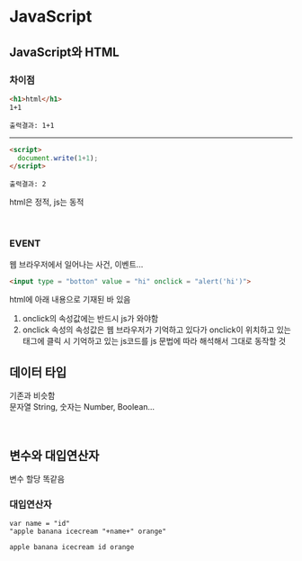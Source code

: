 # JavaScript

## JavaScript와 HTML
### 차이점
```html
<h1>html</h1>
1+1
```
```
출력결과: 1+1
```
___

```html
<script>
  document.write(1+1);
</script>
```
```
출력결과: 2
```
html은 정적, js는 동적

<br>

### EVENT 
웹 브라우저에서 일어나는 사건, 이벤트...
```html
<input type = "botton" value = "hi" onclick = "alert('hi')">
```
html에 아래 내용으로 기재된 바 있음
1.  onclick의 속성값에는 반드시 js가 와야함
2. onclick 속성의 속성값은 웹 브라우저가 기억하고 있다가 onclick이 위치하고 있는 태그에 클릭 시 기억하고 있는 js코드를 js 문법에 따라 해석해서 그대로 동작할 것

## 데이터 타입
기존과 비슷함  
문자열 String, 숫자는 Number, Boolean...

<br>

## 변수와 대입연산자
변수 할당 똑같음  

### 대입연산자
```
var name = "id"
"apple banana icecream "+name+" orange"
```
```
apple banana icecream id orange
```